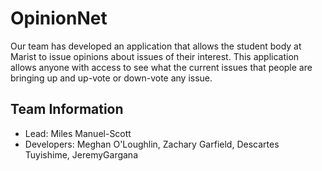 # OpinionNet

Our team has developed an application that allows the student body at Marist to issue
opinions about issues of their interest. This application allows anyone with access to see what the
current issues that people are bringing up and up-vote or down-vote any issue.


## Team Information

- Lead: Miles Manuel-Scott
- Developers: Meghan O'Loughlin, Zachary Garfield, Descartes Tuyishime, JeremyGargana


